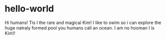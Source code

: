 # hello-world


Hi humans! Tis I the rare and magical Kim!
I like to swim so i can explore the huge natraly formed pool you humans call an ocean.
I am no hooman I is Kim!!
